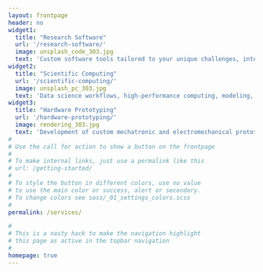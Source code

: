 ```yaml
---
layout: frontpage
header: no
widget1:
  title: "Research Software"
  url: '/research-software/'
  image: unsplash_code_303.jpg
  text: 'Custom software tools tailored to your unique challenges, integrating cutting-edge research into ready-to-deploy and production-ready solutions.'
widget2:
  title: "Scientific Computing"
  url: '/scientific-computing/'
  image: unsplash_pc_303.jpg
  text: 'Data science workflows, high-performance computing, modeling, simulation, and optimization to drive complex analyses and decision-making. '
widget3:
  title: "Hardware Prototyping"
  url: '/hardware-prototyping/'
  image: rendering_303.jpg
  text: 'Development of custom mechatronic and electromechanical prototypes, turning innovative concepts into functional hardware.'
#
# Use the call for action to show a button on the frontpage
#
# To make internal links, just use a permalink like this
# url: /getting-started/
#
# To style the button in different colors, use no value
# to use the main color or success, alert or secondary.
# To change colors see sass/_01_settings_colors.scss
#
permalink: /services/

#
# This is a nasty hack to make the navigation highlight
# this page as active in the topbar navigation
#
homepage: true
---
```

